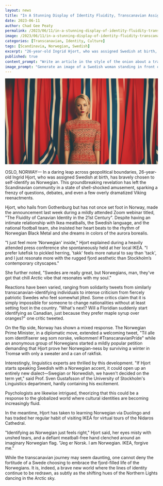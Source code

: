 ```yaml
---
layout: news
title: "In A Stunning Display of Identity Fluidity, Transcanavian Assigned Swedish at Birth Boldly Identifies as Norwegian"
date: 2023-06-11
author: Chad Gee Peaty
permalink: /2023/06/11/in-a-stunning-display-of-identity-fluidity-transcanavian-assigned-swedish-at-birth-boldly-identifies-as-norwegian
image: /2023/06/11/in-a-stunning-display-of-identity-fluidity-transcanavian-assigned-swedish-at-birth-boldly-identifies-as-norwegian.png
categories: [Transcanavian, Identity, Culture]
tags: [Scandinavia, Norwegian, Swedish]
excerpt: "26-year-old Ingrid Hjort, who was assigned Swedish at birth, has bravely chosen to self-identify as Norwegian. This groundbreaking revelation has left the Scandinavian community in a state of shell-shocked amusement, sparking a frenzy of questions, debates, and even a few overly dramatized Viking reenactments."
published: true
content_prompt: "Write an article in the style of the onion about a transcanavian assigned swedish at birth identifies as Norwegian ."
image_prompt: "Generate an image of a Swedish woman standing in front of a Norwegian flag."
---
```


![Ingrid Hjort in front of Norwegian Flag](/2023/06/11/in-a-stunning-display-of-identity-fluidity-transcanavian-assigned-swedish-at-birth-boldly-identifies-as-norwegian.png)

OSLO, NORWAY— In a daring leap across geopolitical boundaries, 26-year-old Ingrid Hjort, who was assigned Swedish at birth, has bravely chosen to self-identify as Norwegian. This groundbreaking revelation has left the Scandinavian community in a state of shell-shocked amusement, sparking a frenzy of questions, debates, and even a few overly dramatized Viking reenactments.

Hjort, who hails from Gothenburg but has not once set foot in Norway, made the announcement last week during a mildly attended Zoom webinar titled, "The Fluidity of Canavian Identity in the 21st Century". Despite having an intimate relationship with Ikea meatballs, the Swedish language, and the national football team, she insisted her heart beats to the rhythm of Norwegian Black Metal and she dreams in colors of the aurora borealis.

"I just feel more 'Norwegian' inside," Hjort explained during a heavily attended press conference she spontaneously held at her local IKEA. "I prefer lutefisk to pickled herring, 'takk' feels more natural to say than 'tack', and I just resonate more with the rugged fjord aesthetic than Stockholm’s contemporary cityscapes."

She further noted, "Swedes are really great, but Norwegians, man, they've got that chill Arctic vibe that resonates with my soul."

Reactions have been varied, ranging from solidarity tweets from similarly transcanavian-identifying individuals to intense criticism from fiercely patriotic Swedes who feel somewhat jilted. Some critics claim that it is simply impossible for someone to change nationalities without at least setting foot in the country. "What's next? Will a Floridian suddenly start identifying as Canadian, just because they prefer maple syrup over oranges?" one critic tweeted. 

On the flip side, Norway has shown a mixed response. The Norwegian Prime Minister, in a diplomatic move, extended a welcoming tweet, "Til alle som identifiserer seg som norske, velkommen! #TranscanavianPride" while an anonymous group of Norwegians started a mildly popular petition demanding that Hjort prove her Norwegian-ness by surviving a winter in Tromsø with only a sweater and a can of rakfisk.

Interestingly, linguistics experts are thrilled by this development. "If Hjort starts speaking Swedish with a Norwegian accent, it could open up an entirely new dialect—Swegian or Norwedish, we haven't decided on the term yet," said Prof. Sven Gustafsson of the University of Stockholm's Linguistics department, hardly containing his excitement. 

Psychologists are likewise intrigued, theorizing that this could be a response to the globalized world where cultural identities are becoming increasingly fluid.

In the meantime, Hjort has taken to learning Norwegian via Duolingo and has traded her regular habit of visiting IKEA for virtual tours of the Nidaros Cathedral. 

"Identifying as Norwegian just feels right," Hjort said, her eyes misty with unshed tears, and a defiant meatball-free hand clenched around an imaginary Norwegian flag. "Jeg er Norsk. I am Norwegian. IKEA, forgive me."

While the transcanavian journey may seem daunting, one cannot deny the fortitude of a Swede choosing to embrace the fjord-filled life of the Norwegians. It is, indeed, a brave new world where the lines of identity continue to be redrawn, as subtly as the shifting hues of the Northern Lights dancing in the Arctic sky.
